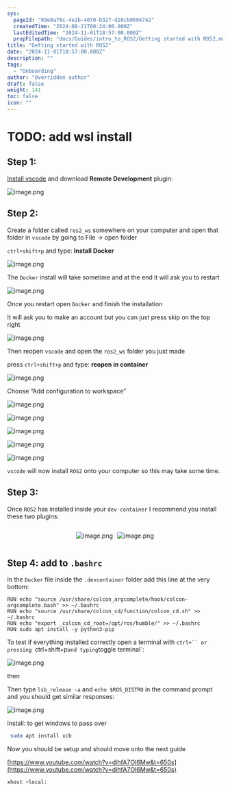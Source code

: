 ```yaml
---
sys:
  pageId: "89e0a78c-4e2b-4070-b327-d28cb0694742"
  createdTime: "2024-08-21T00:24:00.000Z"
  lastEditedTime: "2024-11-01T18:57:00.000Z"
  propFilepath: "docs/Guides/intro_to_ROS2/Getting started with ROS2.md"
title: "Getting started with ROS2"
date: "2024-11-01T18:57:00.000Z"
description: ""
tags:
  - "Onboarding"
author: "Overridden author"
draft: false
weight: 141
toc: false
icon: ""
---
```


# TODO: add wsl install

## Step 1:

[Install vscode](https://code.visualstudio.com/download) and download **Remote Development** plugin:

![image.png](https://prod-files-secure.s3.us-west-2.amazonaws.com/d518164a-d88e-44d1-a4ee-3adb3bd8bce0/efb52993-1881-4a40-b95e-6f020334f022/image.png?X-Amz-Algorithm=AWS4-HMAC-SHA256&X-Amz-Content-Sha256=UNSIGNED-PAYLOAD&X-Amz-Credential=ASIAZI2LB4664PKHMIRU%2F20250317%2Fus-west-2%2Fs3%2Faws4_request&X-Amz-Date=20250317T050911Z&X-Amz-Expires=3600&X-Amz-Security-Token=IQoJb3JpZ2luX2VjEOX%2F%2F%2F%2F%2F%2F%2F%2F%2F%2FwEaCXVzLXdlc3QtMiJIMEYCIQDlvodU1JhKNjGqvozUCQ8ZaH0ia8bNr8f1tnb79tyamgIhALP8p%2Buu5X2e53ACv3WGe3WarVrkhh09abI2qjy7IU1JKv8DCD4QABoMNjM3NDIzMTgzODA1IgxQ4tTwbdG3n0FfcSkq3APHhVmH4jVYKmzFZ1zNp9gIml1fFZtquxxSSouuCE8eKFYAxaJ7uiv7CoNYc7M9ObxIQpzj3M20xiA77EVRG8B2zN1PrGLN9Y1uokiKSwmRQTJfuQqNkTZnqfgNgrIFixfjkZtfjLhF4zd5mcRcka4Jazxb5en4WALTtTWyXqSj5fY5Dbi0iylEXJ%2Fh3vGf8qj8jYMTdRa3E2dM0KeqNlmqc%2FDAO9bC4NhLJ9wZCzChfG1mcgeBeLizcKL%2BFCNne%2FWycF6dcIsrIgQba3WYXqjOxZG4qo3IIOlEJoY%2BTJx0c%2F8Tr2DQ6XnJEhPeEu4V%2FRvWiBTeZWGiZ6tcqP7%2FXEfaPhzd51pAXV%2B3GhI98aKoqzeG4XuF3CPoBWHy8EshE4KB9CR03uxQ56iy17t2ppe5JRcm8TjqQV9qyXrKt%2B6whJawSAqoMTzklYWUiJIuk4ni0g%2F9hynjil4sZtWyxg11w7NNXwq0JICoB69qIxcIfpOJFJyCzTZ%2BezZsb78t%2Fn1RYL%2FDEHsKZCgS%2FrbmlbCyo%2FsiQXSl%2Ftt3Fgp3dXJsOJc%2BtvPclpw0Q6L264SVhowMgXjHvtZpFVZ6hw6YENd3ll%2BhIHKmK%2F2ULWy68ymyr51Fym7B9jntWZRpazDJ296%2BBjqkAY3Szb2LBWKkRqv838Q3VNaTCFFZJtgTpvI6CJZoMRdTiexCUuzLm3CUxGt9btBNmSp7MoKyHQKKkWJsj7%2FbT2wjIKE%2B7uEq%2F2G9grL0nz1EdYp0yMDmV5H6Qv%2FMD%2FIyn78dyS%2Bir0Vuer12Sh7vcGoqPfuaFwyWBE6FehW6ecrx7SFBGiRpZpf7F1GFBEik0pV%2BMH7CFyF33W4ztTbY0ODVLuO7&X-Amz-Signature=ece94587d239eaab7f1957a51316045a5972238fd9e4b4ff7dfaaf780eda9f7b&X-Amz-SignedHeaders=host&x-id=GetObject)

## Step 2:

Create a folder called `ros2_ws` somewhere on your computer and open that folder in `vscode` by going to File → open folder 

`ctrl+shift+p` and type: **Install Docker**

![image.png](https://prod-files-secure.s3.us-west-2.amazonaws.com/d518164a-d88e-44d1-a4ee-3adb3bd8bce0/2269dc0e-1cd5-47ff-bceb-c04ad9b2eab0/image.png?X-Amz-Algorithm=AWS4-HMAC-SHA256&X-Amz-Content-Sha256=UNSIGNED-PAYLOAD&X-Amz-Credential=ASIAZI2LB4664PKHMIRU%2F20250317%2Fus-west-2%2Fs3%2Faws4_request&X-Amz-Date=20250317T050911Z&X-Amz-Expires=3600&X-Amz-Security-Token=IQoJb3JpZ2luX2VjEOX%2F%2F%2F%2F%2F%2F%2F%2F%2F%2FwEaCXVzLXdlc3QtMiJIMEYCIQDlvodU1JhKNjGqvozUCQ8ZaH0ia8bNr8f1tnb79tyamgIhALP8p%2Buu5X2e53ACv3WGe3WarVrkhh09abI2qjy7IU1JKv8DCD4QABoMNjM3NDIzMTgzODA1IgxQ4tTwbdG3n0FfcSkq3APHhVmH4jVYKmzFZ1zNp9gIml1fFZtquxxSSouuCE8eKFYAxaJ7uiv7CoNYc7M9ObxIQpzj3M20xiA77EVRG8B2zN1PrGLN9Y1uokiKSwmRQTJfuQqNkTZnqfgNgrIFixfjkZtfjLhF4zd5mcRcka4Jazxb5en4WALTtTWyXqSj5fY5Dbi0iylEXJ%2Fh3vGf8qj8jYMTdRa3E2dM0KeqNlmqc%2FDAO9bC4NhLJ9wZCzChfG1mcgeBeLizcKL%2BFCNne%2FWycF6dcIsrIgQba3WYXqjOxZG4qo3IIOlEJoY%2BTJx0c%2F8Tr2DQ6XnJEhPeEu4V%2FRvWiBTeZWGiZ6tcqP7%2FXEfaPhzd51pAXV%2B3GhI98aKoqzeG4XuF3CPoBWHy8EshE4KB9CR03uxQ56iy17t2ppe5JRcm8TjqQV9qyXrKt%2B6whJawSAqoMTzklYWUiJIuk4ni0g%2F9hynjil4sZtWyxg11w7NNXwq0JICoB69qIxcIfpOJFJyCzTZ%2BezZsb78t%2Fn1RYL%2FDEHsKZCgS%2FrbmlbCyo%2FsiQXSl%2Ftt3Fgp3dXJsOJc%2BtvPclpw0Q6L264SVhowMgXjHvtZpFVZ6hw6YENd3ll%2BhIHKmK%2F2ULWy68ymyr51Fym7B9jntWZRpazDJ296%2BBjqkAY3Szb2LBWKkRqv838Q3VNaTCFFZJtgTpvI6CJZoMRdTiexCUuzLm3CUxGt9btBNmSp7MoKyHQKKkWJsj7%2FbT2wjIKE%2B7uEq%2F2G9grL0nz1EdYp0yMDmV5H6Qv%2FMD%2FIyn78dyS%2Bir0Vuer12Sh7vcGoqPfuaFwyWBE6FehW6ecrx7SFBGiRpZpf7F1GFBEik0pV%2BMH7CFyF33W4ztTbY0ODVLuO7&X-Amz-Signature=9a84c5afb29dbb2e308ce7321c019172b65dc1a003bd15e8b13f11c8fdfe1ba7&X-Amz-SignedHeaders=host&x-id=GetObject)

The `Docker` install will take sometime and at the end it will ask you to restart

![image.png](https://prod-files-secure.s3.us-west-2.amazonaws.com/d518164a-d88e-44d1-a4ee-3adb3bd8bce0/ed233f78-be33-4b1f-b89c-9c346c0e961e/image.png?X-Amz-Algorithm=AWS4-HMAC-SHA256&X-Amz-Content-Sha256=UNSIGNED-PAYLOAD&X-Amz-Credential=ASIAZI2LB4664PKHMIRU%2F20250317%2Fus-west-2%2Fs3%2Faws4_request&X-Amz-Date=20250317T050911Z&X-Amz-Expires=3600&X-Amz-Security-Token=IQoJb3JpZ2luX2VjEOX%2F%2F%2F%2F%2F%2F%2F%2F%2F%2FwEaCXVzLXdlc3QtMiJIMEYCIQDlvodU1JhKNjGqvozUCQ8ZaH0ia8bNr8f1tnb79tyamgIhALP8p%2Buu5X2e53ACv3WGe3WarVrkhh09abI2qjy7IU1JKv8DCD4QABoMNjM3NDIzMTgzODA1IgxQ4tTwbdG3n0FfcSkq3APHhVmH4jVYKmzFZ1zNp9gIml1fFZtquxxSSouuCE8eKFYAxaJ7uiv7CoNYc7M9ObxIQpzj3M20xiA77EVRG8B2zN1PrGLN9Y1uokiKSwmRQTJfuQqNkTZnqfgNgrIFixfjkZtfjLhF4zd5mcRcka4Jazxb5en4WALTtTWyXqSj5fY5Dbi0iylEXJ%2Fh3vGf8qj8jYMTdRa3E2dM0KeqNlmqc%2FDAO9bC4NhLJ9wZCzChfG1mcgeBeLizcKL%2BFCNne%2FWycF6dcIsrIgQba3WYXqjOxZG4qo3IIOlEJoY%2BTJx0c%2F8Tr2DQ6XnJEhPeEu4V%2FRvWiBTeZWGiZ6tcqP7%2FXEfaPhzd51pAXV%2B3GhI98aKoqzeG4XuF3CPoBWHy8EshE4KB9CR03uxQ56iy17t2ppe5JRcm8TjqQV9qyXrKt%2B6whJawSAqoMTzklYWUiJIuk4ni0g%2F9hynjil4sZtWyxg11w7NNXwq0JICoB69qIxcIfpOJFJyCzTZ%2BezZsb78t%2Fn1RYL%2FDEHsKZCgS%2FrbmlbCyo%2FsiQXSl%2Ftt3Fgp3dXJsOJc%2BtvPclpw0Q6L264SVhowMgXjHvtZpFVZ6hw6YENd3ll%2BhIHKmK%2F2ULWy68ymyr51Fym7B9jntWZRpazDJ296%2BBjqkAY3Szb2LBWKkRqv838Q3VNaTCFFZJtgTpvI6CJZoMRdTiexCUuzLm3CUxGt9btBNmSp7MoKyHQKKkWJsj7%2FbT2wjIKE%2B7uEq%2F2G9grL0nz1EdYp0yMDmV5H6Qv%2FMD%2FIyn78dyS%2Bir0Vuer12Sh7vcGoqPfuaFwyWBE6FehW6ecrx7SFBGiRpZpf7F1GFBEik0pV%2BMH7CFyF33W4ztTbY0ODVLuO7&X-Amz-Signature=9e5e9891828e7376304fd3a1195291adbad64f67540aedd35c41bc14e08d15d6&X-Amz-SignedHeaders=host&x-id=GetObject)

Once you restart open `Docker` and finish the installation

It will ask you to make an account but you can just press skip on the top right

![image.png](https://prod-files-secure.s3.us-west-2.amazonaws.com/d518164a-d88e-44d1-a4ee-3adb3bd8bce0/21010ad9-1659-4fd9-9f59-9932a09b2a3d/image.png?X-Amz-Algorithm=AWS4-HMAC-SHA256&X-Amz-Content-Sha256=UNSIGNED-PAYLOAD&X-Amz-Credential=ASIAZI2LB4664PKHMIRU%2F20250317%2Fus-west-2%2Fs3%2Faws4_request&X-Amz-Date=20250317T050911Z&X-Amz-Expires=3600&X-Amz-Security-Token=IQoJb3JpZ2luX2VjEOX%2F%2F%2F%2F%2F%2F%2F%2F%2F%2FwEaCXVzLXdlc3QtMiJIMEYCIQDlvodU1JhKNjGqvozUCQ8ZaH0ia8bNr8f1tnb79tyamgIhALP8p%2Buu5X2e53ACv3WGe3WarVrkhh09abI2qjy7IU1JKv8DCD4QABoMNjM3NDIzMTgzODA1IgxQ4tTwbdG3n0FfcSkq3APHhVmH4jVYKmzFZ1zNp9gIml1fFZtquxxSSouuCE8eKFYAxaJ7uiv7CoNYc7M9ObxIQpzj3M20xiA77EVRG8B2zN1PrGLN9Y1uokiKSwmRQTJfuQqNkTZnqfgNgrIFixfjkZtfjLhF4zd5mcRcka4Jazxb5en4WALTtTWyXqSj5fY5Dbi0iylEXJ%2Fh3vGf8qj8jYMTdRa3E2dM0KeqNlmqc%2FDAO9bC4NhLJ9wZCzChfG1mcgeBeLizcKL%2BFCNne%2FWycF6dcIsrIgQba3WYXqjOxZG4qo3IIOlEJoY%2BTJx0c%2F8Tr2DQ6XnJEhPeEu4V%2FRvWiBTeZWGiZ6tcqP7%2FXEfaPhzd51pAXV%2B3GhI98aKoqzeG4XuF3CPoBWHy8EshE4KB9CR03uxQ56iy17t2ppe5JRcm8TjqQV9qyXrKt%2B6whJawSAqoMTzklYWUiJIuk4ni0g%2F9hynjil4sZtWyxg11w7NNXwq0JICoB69qIxcIfpOJFJyCzTZ%2BezZsb78t%2Fn1RYL%2FDEHsKZCgS%2FrbmlbCyo%2FsiQXSl%2Ftt3Fgp3dXJsOJc%2BtvPclpw0Q6L264SVhowMgXjHvtZpFVZ6hw6YENd3ll%2BhIHKmK%2F2ULWy68ymyr51Fym7B9jntWZRpazDJ296%2BBjqkAY3Szb2LBWKkRqv838Q3VNaTCFFZJtgTpvI6CJZoMRdTiexCUuzLm3CUxGt9btBNmSp7MoKyHQKKkWJsj7%2FbT2wjIKE%2B7uEq%2F2G9grL0nz1EdYp0yMDmV5H6Qv%2FMD%2FIyn78dyS%2Bir0Vuer12Sh7vcGoqPfuaFwyWBE6FehW6ecrx7SFBGiRpZpf7F1GFBEik0pV%2BMH7CFyF33W4ztTbY0ODVLuO7&X-Amz-Signature=2dd4bb1cde126f580c1fd557b70a61fd49bee1d1b77f67275a4b925fd60ac3eb&X-Amz-SignedHeaders=host&x-id=GetObject)

Then reopen `vscode` and open the `ros2_ws` folder you just made

press `ctrl+shift+p` and type: **reopen in container**

![image.png](https://prod-files-secure.s3.us-west-2.amazonaws.com/d518164a-d88e-44d1-a4ee-3adb3bd8bce0/4e93b8c2-41ad-488c-8095-c74205196118/image.png?X-Amz-Algorithm=AWS4-HMAC-SHA256&X-Amz-Content-Sha256=UNSIGNED-PAYLOAD&X-Amz-Credential=ASIAZI2LB4664PKHMIRU%2F20250317%2Fus-west-2%2Fs3%2Faws4_request&X-Amz-Date=20250317T050911Z&X-Amz-Expires=3600&X-Amz-Security-Token=IQoJb3JpZ2luX2VjEOX%2F%2F%2F%2F%2F%2F%2F%2F%2F%2FwEaCXVzLXdlc3QtMiJIMEYCIQDlvodU1JhKNjGqvozUCQ8ZaH0ia8bNr8f1tnb79tyamgIhALP8p%2Buu5X2e53ACv3WGe3WarVrkhh09abI2qjy7IU1JKv8DCD4QABoMNjM3NDIzMTgzODA1IgxQ4tTwbdG3n0FfcSkq3APHhVmH4jVYKmzFZ1zNp9gIml1fFZtquxxSSouuCE8eKFYAxaJ7uiv7CoNYc7M9ObxIQpzj3M20xiA77EVRG8B2zN1PrGLN9Y1uokiKSwmRQTJfuQqNkTZnqfgNgrIFixfjkZtfjLhF4zd5mcRcka4Jazxb5en4WALTtTWyXqSj5fY5Dbi0iylEXJ%2Fh3vGf8qj8jYMTdRa3E2dM0KeqNlmqc%2FDAO9bC4NhLJ9wZCzChfG1mcgeBeLizcKL%2BFCNne%2FWycF6dcIsrIgQba3WYXqjOxZG4qo3IIOlEJoY%2BTJx0c%2F8Tr2DQ6XnJEhPeEu4V%2FRvWiBTeZWGiZ6tcqP7%2FXEfaPhzd51pAXV%2B3GhI98aKoqzeG4XuF3CPoBWHy8EshE4KB9CR03uxQ56iy17t2ppe5JRcm8TjqQV9qyXrKt%2B6whJawSAqoMTzklYWUiJIuk4ni0g%2F9hynjil4sZtWyxg11w7NNXwq0JICoB69qIxcIfpOJFJyCzTZ%2BezZsb78t%2Fn1RYL%2FDEHsKZCgS%2FrbmlbCyo%2FsiQXSl%2Ftt3Fgp3dXJsOJc%2BtvPclpw0Q6L264SVhowMgXjHvtZpFVZ6hw6YENd3ll%2BhIHKmK%2F2ULWy68ymyr51Fym7B9jntWZRpazDJ296%2BBjqkAY3Szb2LBWKkRqv838Q3VNaTCFFZJtgTpvI6CJZoMRdTiexCUuzLm3CUxGt9btBNmSp7MoKyHQKKkWJsj7%2FbT2wjIKE%2B7uEq%2F2G9grL0nz1EdYp0yMDmV5H6Qv%2FMD%2FIyn78dyS%2Bir0Vuer12Sh7vcGoqPfuaFwyWBE6FehW6ecrx7SFBGiRpZpf7F1GFBEik0pV%2BMH7CFyF33W4ztTbY0ODVLuO7&X-Amz-Signature=a10605367720e2248319f39b8a3bf1696bd6afb85bea80df61f1fd85956a169b&X-Amz-SignedHeaders=host&x-id=GetObject)

Choose “Add configuration to workspace”

![image.png](https://prod-files-secure.s3.us-west-2.amazonaws.com/d518164a-d88e-44d1-a4ee-3adb3bd8bce0/9560b282-5060-4989-ba37-97e7b2c22476/image.png?X-Amz-Algorithm=AWS4-HMAC-SHA256&X-Amz-Content-Sha256=UNSIGNED-PAYLOAD&X-Amz-Credential=ASIAZI2LB4664PKHMIRU%2F20250317%2Fus-west-2%2Fs3%2Faws4_request&X-Amz-Date=20250317T050911Z&X-Amz-Expires=3600&X-Amz-Security-Token=IQoJb3JpZ2luX2VjEOX%2F%2F%2F%2F%2F%2F%2F%2F%2F%2FwEaCXVzLXdlc3QtMiJIMEYCIQDlvodU1JhKNjGqvozUCQ8ZaH0ia8bNr8f1tnb79tyamgIhALP8p%2Buu5X2e53ACv3WGe3WarVrkhh09abI2qjy7IU1JKv8DCD4QABoMNjM3NDIzMTgzODA1IgxQ4tTwbdG3n0FfcSkq3APHhVmH4jVYKmzFZ1zNp9gIml1fFZtquxxSSouuCE8eKFYAxaJ7uiv7CoNYc7M9ObxIQpzj3M20xiA77EVRG8B2zN1PrGLN9Y1uokiKSwmRQTJfuQqNkTZnqfgNgrIFixfjkZtfjLhF4zd5mcRcka4Jazxb5en4WALTtTWyXqSj5fY5Dbi0iylEXJ%2Fh3vGf8qj8jYMTdRa3E2dM0KeqNlmqc%2FDAO9bC4NhLJ9wZCzChfG1mcgeBeLizcKL%2BFCNne%2FWycF6dcIsrIgQba3WYXqjOxZG4qo3IIOlEJoY%2BTJx0c%2F8Tr2DQ6XnJEhPeEu4V%2FRvWiBTeZWGiZ6tcqP7%2FXEfaPhzd51pAXV%2B3GhI98aKoqzeG4XuF3CPoBWHy8EshE4KB9CR03uxQ56iy17t2ppe5JRcm8TjqQV9qyXrKt%2B6whJawSAqoMTzklYWUiJIuk4ni0g%2F9hynjil4sZtWyxg11w7NNXwq0JICoB69qIxcIfpOJFJyCzTZ%2BezZsb78t%2Fn1RYL%2FDEHsKZCgS%2FrbmlbCyo%2FsiQXSl%2Ftt3Fgp3dXJsOJc%2BtvPclpw0Q6L264SVhowMgXjHvtZpFVZ6hw6YENd3ll%2BhIHKmK%2F2ULWy68ymyr51Fym7B9jntWZRpazDJ296%2BBjqkAY3Szb2LBWKkRqv838Q3VNaTCFFZJtgTpvI6CJZoMRdTiexCUuzLm3CUxGt9btBNmSp7MoKyHQKKkWJsj7%2FbT2wjIKE%2B7uEq%2F2G9grL0nz1EdYp0yMDmV5H6Qv%2FMD%2FIyn78dyS%2Bir0Vuer12Sh7vcGoqPfuaFwyWBE6FehW6ecrx7SFBGiRpZpf7F1GFBEik0pV%2BMH7CFyF33W4ztTbY0ODVLuO7&X-Amz-Signature=5e2d2974068006e6cb33cda993c4f0902b9e4764114e8cd20c43e0ff299941ed&X-Amz-SignedHeaders=host&x-id=GetObject)

![image.png](https://prod-files-secure.s3.us-west-2.amazonaws.com/d518164a-d88e-44d1-a4ee-3adb3bd8bce0/2ee63f81-886b-48e8-a553-dc6e5eac99e4/image.png?X-Amz-Algorithm=AWS4-HMAC-SHA256&X-Amz-Content-Sha256=UNSIGNED-PAYLOAD&X-Amz-Credential=ASIAZI2LB4664PKHMIRU%2F20250317%2Fus-west-2%2Fs3%2Faws4_request&X-Amz-Date=20250317T050911Z&X-Amz-Expires=3600&X-Amz-Security-Token=IQoJb3JpZ2luX2VjEOX%2F%2F%2F%2F%2F%2F%2F%2F%2F%2FwEaCXVzLXdlc3QtMiJIMEYCIQDlvodU1JhKNjGqvozUCQ8ZaH0ia8bNr8f1tnb79tyamgIhALP8p%2Buu5X2e53ACv3WGe3WarVrkhh09abI2qjy7IU1JKv8DCD4QABoMNjM3NDIzMTgzODA1IgxQ4tTwbdG3n0FfcSkq3APHhVmH4jVYKmzFZ1zNp9gIml1fFZtquxxSSouuCE8eKFYAxaJ7uiv7CoNYc7M9ObxIQpzj3M20xiA77EVRG8B2zN1PrGLN9Y1uokiKSwmRQTJfuQqNkTZnqfgNgrIFixfjkZtfjLhF4zd5mcRcka4Jazxb5en4WALTtTWyXqSj5fY5Dbi0iylEXJ%2Fh3vGf8qj8jYMTdRa3E2dM0KeqNlmqc%2FDAO9bC4NhLJ9wZCzChfG1mcgeBeLizcKL%2BFCNne%2FWycF6dcIsrIgQba3WYXqjOxZG4qo3IIOlEJoY%2BTJx0c%2F8Tr2DQ6XnJEhPeEu4V%2FRvWiBTeZWGiZ6tcqP7%2FXEfaPhzd51pAXV%2B3GhI98aKoqzeG4XuF3CPoBWHy8EshE4KB9CR03uxQ56iy17t2ppe5JRcm8TjqQV9qyXrKt%2B6whJawSAqoMTzklYWUiJIuk4ni0g%2F9hynjil4sZtWyxg11w7NNXwq0JICoB69qIxcIfpOJFJyCzTZ%2BezZsb78t%2Fn1RYL%2FDEHsKZCgS%2FrbmlbCyo%2FsiQXSl%2Ftt3Fgp3dXJsOJc%2BtvPclpw0Q6L264SVhowMgXjHvtZpFVZ6hw6YENd3ll%2BhIHKmK%2F2ULWy68ymyr51Fym7B9jntWZRpazDJ296%2BBjqkAY3Szb2LBWKkRqv838Q3VNaTCFFZJtgTpvI6CJZoMRdTiexCUuzLm3CUxGt9btBNmSp7MoKyHQKKkWJsj7%2FbT2wjIKE%2B7uEq%2F2G9grL0nz1EdYp0yMDmV5H6Qv%2FMD%2FIyn78dyS%2Bir0Vuer12Sh7vcGoqPfuaFwyWBE6FehW6ecrx7SFBGiRpZpf7F1GFBEik0pV%2BMH7CFyF33W4ztTbY0ODVLuO7&X-Amz-Signature=68afa9fe27cd6dc3a776f8c68a31fe37574ee9560e77b622a2e212a0fbce7d3e&X-Amz-SignedHeaders=host&x-id=GetObject)

![image.png](https://prod-files-secure.s3.us-west-2.amazonaws.com/d518164a-d88e-44d1-a4ee-3adb3bd8bce0/ae1580b2-b048-407e-aed9-b584224a7a04/image.png?X-Amz-Algorithm=AWS4-HMAC-SHA256&X-Amz-Content-Sha256=UNSIGNED-PAYLOAD&X-Amz-Credential=ASIAZI2LB4664PKHMIRU%2F20250317%2Fus-west-2%2Fs3%2Faws4_request&X-Amz-Date=20250317T050911Z&X-Amz-Expires=3600&X-Amz-Security-Token=IQoJb3JpZ2luX2VjEOX%2F%2F%2F%2F%2F%2F%2F%2F%2F%2FwEaCXVzLXdlc3QtMiJIMEYCIQDlvodU1JhKNjGqvozUCQ8ZaH0ia8bNr8f1tnb79tyamgIhALP8p%2Buu5X2e53ACv3WGe3WarVrkhh09abI2qjy7IU1JKv8DCD4QABoMNjM3NDIzMTgzODA1IgxQ4tTwbdG3n0FfcSkq3APHhVmH4jVYKmzFZ1zNp9gIml1fFZtquxxSSouuCE8eKFYAxaJ7uiv7CoNYc7M9ObxIQpzj3M20xiA77EVRG8B2zN1PrGLN9Y1uokiKSwmRQTJfuQqNkTZnqfgNgrIFixfjkZtfjLhF4zd5mcRcka4Jazxb5en4WALTtTWyXqSj5fY5Dbi0iylEXJ%2Fh3vGf8qj8jYMTdRa3E2dM0KeqNlmqc%2FDAO9bC4NhLJ9wZCzChfG1mcgeBeLizcKL%2BFCNne%2FWycF6dcIsrIgQba3WYXqjOxZG4qo3IIOlEJoY%2BTJx0c%2F8Tr2DQ6XnJEhPeEu4V%2FRvWiBTeZWGiZ6tcqP7%2FXEfaPhzd51pAXV%2B3GhI98aKoqzeG4XuF3CPoBWHy8EshE4KB9CR03uxQ56iy17t2ppe5JRcm8TjqQV9qyXrKt%2B6whJawSAqoMTzklYWUiJIuk4ni0g%2F9hynjil4sZtWyxg11w7NNXwq0JICoB69qIxcIfpOJFJyCzTZ%2BezZsb78t%2Fn1RYL%2FDEHsKZCgS%2FrbmlbCyo%2FsiQXSl%2Ftt3Fgp3dXJsOJc%2BtvPclpw0Q6L264SVhowMgXjHvtZpFVZ6hw6YENd3ll%2BhIHKmK%2F2ULWy68ymyr51Fym7B9jntWZRpazDJ296%2BBjqkAY3Szb2LBWKkRqv838Q3VNaTCFFZJtgTpvI6CJZoMRdTiexCUuzLm3CUxGt9btBNmSp7MoKyHQKKkWJsj7%2FbT2wjIKE%2B7uEq%2F2G9grL0nz1EdYp0yMDmV5H6Qv%2FMD%2FIyn78dyS%2Bir0Vuer12Sh7vcGoqPfuaFwyWBE6FehW6ecrx7SFBGiRpZpf7F1GFBEik0pV%2BMH7CFyF33W4ztTbY0ODVLuO7&X-Amz-Signature=56e66b39c4895a9af9af79bc1f081922f6163664ead4f91febacfe754c29ab0f&X-Amz-SignedHeaders=host&x-id=GetObject)

![image.png](https://prod-files-secure.s3.us-west-2.amazonaws.com/d518164a-d88e-44d1-a4ee-3adb3bd8bce0/53255b28-f75e-430f-b9e3-c0ac8577e42b/image.png?X-Amz-Algorithm=AWS4-HMAC-SHA256&X-Amz-Content-Sha256=UNSIGNED-PAYLOAD&X-Amz-Credential=ASIAZI2LB4664PKHMIRU%2F20250317%2Fus-west-2%2Fs3%2Faws4_request&X-Amz-Date=20250317T050911Z&X-Amz-Expires=3600&X-Amz-Security-Token=IQoJb3JpZ2luX2VjEOX%2F%2F%2F%2F%2F%2F%2F%2F%2F%2FwEaCXVzLXdlc3QtMiJIMEYCIQDlvodU1JhKNjGqvozUCQ8ZaH0ia8bNr8f1tnb79tyamgIhALP8p%2Buu5X2e53ACv3WGe3WarVrkhh09abI2qjy7IU1JKv8DCD4QABoMNjM3NDIzMTgzODA1IgxQ4tTwbdG3n0FfcSkq3APHhVmH4jVYKmzFZ1zNp9gIml1fFZtquxxSSouuCE8eKFYAxaJ7uiv7CoNYc7M9ObxIQpzj3M20xiA77EVRG8B2zN1PrGLN9Y1uokiKSwmRQTJfuQqNkTZnqfgNgrIFixfjkZtfjLhF4zd5mcRcka4Jazxb5en4WALTtTWyXqSj5fY5Dbi0iylEXJ%2Fh3vGf8qj8jYMTdRa3E2dM0KeqNlmqc%2FDAO9bC4NhLJ9wZCzChfG1mcgeBeLizcKL%2BFCNne%2FWycF6dcIsrIgQba3WYXqjOxZG4qo3IIOlEJoY%2BTJx0c%2F8Tr2DQ6XnJEhPeEu4V%2FRvWiBTeZWGiZ6tcqP7%2FXEfaPhzd51pAXV%2B3GhI98aKoqzeG4XuF3CPoBWHy8EshE4KB9CR03uxQ56iy17t2ppe5JRcm8TjqQV9qyXrKt%2B6whJawSAqoMTzklYWUiJIuk4ni0g%2F9hynjil4sZtWyxg11w7NNXwq0JICoB69qIxcIfpOJFJyCzTZ%2BezZsb78t%2Fn1RYL%2FDEHsKZCgS%2FrbmlbCyo%2FsiQXSl%2Ftt3Fgp3dXJsOJc%2BtvPclpw0Q6L264SVhowMgXjHvtZpFVZ6hw6YENd3ll%2BhIHKmK%2F2ULWy68ymyr51Fym7B9jntWZRpazDJ296%2BBjqkAY3Szb2LBWKkRqv838Q3VNaTCFFZJtgTpvI6CJZoMRdTiexCUuzLm3CUxGt9btBNmSp7MoKyHQKKkWJsj7%2FbT2wjIKE%2B7uEq%2F2G9grL0nz1EdYp0yMDmV5H6Qv%2FMD%2FIyn78dyS%2Bir0Vuer12Sh7vcGoqPfuaFwyWBE6FehW6ecrx7SFBGiRpZpf7F1GFBEik0pV%2BMH7CFyF33W4ztTbY0ODVLuO7&X-Amz-Signature=7b83875d931dcc73ea35a8e137c9c1a9d0bc7a3562ec6ca34a54976970a6558a&X-Amz-SignedHeaders=host&x-id=GetObject)

![image.png](https://prod-files-secure.s3.us-west-2.amazonaws.com/d518164a-d88e-44d1-a4ee-3adb3bd8bce0/7c562767-5af9-4ffb-97d1-327bcdf4ee00/image.png?X-Amz-Algorithm=AWS4-HMAC-SHA256&X-Amz-Content-Sha256=UNSIGNED-PAYLOAD&X-Amz-Credential=ASIAZI2LB4664PKHMIRU%2F20250317%2Fus-west-2%2Fs3%2Faws4_request&X-Amz-Date=20250317T050911Z&X-Amz-Expires=3600&X-Amz-Security-Token=IQoJb3JpZ2luX2VjEOX%2F%2F%2F%2F%2F%2F%2F%2F%2F%2FwEaCXVzLXdlc3QtMiJIMEYCIQDlvodU1JhKNjGqvozUCQ8ZaH0ia8bNr8f1tnb79tyamgIhALP8p%2Buu5X2e53ACv3WGe3WarVrkhh09abI2qjy7IU1JKv8DCD4QABoMNjM3NDIzMTgzODA1IgxQ4tTwbdG3n0FfcSkq3APHhVmH4jVYKmzFZ1zNp9gIml1fFZtquxxSSouuCE8eKFYAxaJ7uiv7CoNYc7M9ObxIQpzj3M20xiA77EVRG8B2zN1PrGLN9Y1uokiKSwmRQTJfuQqNkTZnqfgNgrIFixfjkZtfjLhF4zd5mcRcka4Jazxb5en4WALTtTWyXqSj5fY5Dbi0iylEXJ%2Fh3vGf8qj8jYMTdRa3E2dM0KeqNlmqc%2FDAO9bC4NhLJ9wZCzChfG1mcgeBeLizcKL%2BFCNne%2FWycF6dcIsrIgQba3WYXqjOxZG4qo3IIOlEJoY%2BTJx0c%2F8Tr2DQ6XnJEhPeEu4V%2FRvWiBTeZWGiZ6tcqP7%2FXEfaPhzd51pAXV%2B3GhI98aKoqzeG4XuF3CPoBWHy8EshE4KB9CR03uxQ56iy17t2ppe5JRcm8TjqQV9qyXrKt%2B6whJawSAqoMTzklYWUiJIuk4ni0g%2F9hynjil4sZtWyxg11w7NNXwq0JICoB69qIxcIfpOJFJyCzTZ%2BezZsb78t%2Fn1RYL%2FDEHsKZCgS%2FrbmlbCyo%2FsiQXSl%2Ftt3Fgp3dXJsOJc%2BtvPclpw0Q6L264SVhowMgXjHvtZpFVZ6hw6YENd3ll%2BhIHKmK%2F2ULWy68ymyr51Fym7B9jntWZRpazDJ296%2BBjqkAY3Szb2LBWKkRqv838Q3VNaTCFFZJtgTpvI6CJZoMRdTiexCUuzLm3CUxGt9btBNmSp7MoKyHQKKkWJsj7%2FbT2wjIKE%2B7uEq%2F2G9grL0nz1EdYp0yMDmV5H6Qv%2FMD%2FIyn78dyS%2Bir0Vuer12Sh7vcGoqPfuaFwyWBE6FehW6ecrx7SFBGiRpZpf7F1GFBEik0pV%2BMH7CFyF33W4ztTbY0ODVLuO7&X-Amz-Signature=5a58be2783feee1b0b36bd18210b55c11e50a2b305faf69a16dd8cb14cb32f23&X-Amz-SignedHeaders=host&x-id=GetObject)

`vscode` will now install `ROS2` onto your computer so this may take some time.

## Step 3:

Once `ROS2` has installed inside your `dev-container` I recommend you install these two plugins:

<div style="display: flex;flex-direction: row; column-gap:10px; max-width: 630px;justify-content: center;">
<div>

![image.png](https://prod-files-secure.s3.us-west-2.amazonaws.com/d518164a-d88e-44d1-a4ee-3adb3bd8bce0/3fc3d550-5a54-4ba1-ba6b-faa01cdb7369/image.png?X-Amz-Algorithm=AWS4-HMAC-SHA256&X-Amz-Content-Sha256=UNSIGNED-PAYLOAD&X-Amz-Credential=ASIAZI2LB466V2DSTCNT%2F20250317%2Fus-west-2%2Fs3%2Faws4_request&X-Amz-Date=20250317T050915Z&X-Amz-Expires=3600&X-Amz-Security-Token=IQoJb3JpZ2luX2VjEOX%2F%2F%2F%2F%2F%2F%2F%2F%2F%2FwEaCXVzLXdlc3QtMiJHMEUCIB7CybOiM92%2Bx7M5dmdZD0e7J23kY8hT5v4smbYjIuJvAiEAr%2BpKD%2FPYQUG65KdYYWqlt3w6xOXnnR6fuemX7gnehpQq%2FwMIPhAAGgw2Mzc0MjMxODM4MDUiDJsokoMklgzMpadsfSrcA9rg6hgyKPLnTurwwlZJPqQv0TeF0sn0RDCyIi8LIf29nMSHnsPILzjhUkEGgeeBa3%2F5D0M%2F4SZgIVHEg3JNGQ2QkzC%2FtNtj%2BvapODAfidF0QP5UD%2BKTYl%2Fe06E0awQ72%2Fmb7cH8lXAXD2QS6KntzQKQi7cESZkCEOze3PjvE18HeCb5GwrPf3kZYjWGx8yFYh73SsFGerbWTWDODk50HtbIJDreQixiD9z3oMDvbmmALj1tFgxc8q2iyphw4dUQnTa0%2Bg1K4pBFF%2FtD7YPgzaBzX9lzfsGRgFONunxwKsQRazmfdF9PvQgHWjNgjPQUrVeJnjgJXzFppAfsyq%2F32BXDEpd%2F9pXxEv%2Bu0%2BBIfhsJ1cJ6mU3X9qggEAe82Ttmz4NfDKFo7Q3zJuOB25yPlD2pQcN2UTy0nrNdyDWzzHpzbUmtD7FrJIL0LDDpTHkK12SCL73N3vFI0eAgJ71bH2ziGmTlhxGX1DPHFrz0pVIPFl%2FIN7zLvnxSCM3i0R5GW3uhlX6b96HvUa4CXHPbeYLqES2CBp86CErQz6CYDAqxw0ityfXg4kEWV8DRuuQJUlCsFaZD11UxjS6P2QZ04P0eF9dYG6baQ7htdF%2F0msOTnh8VKmcW2IGpdVC3MIvb3r4GOqUB1Zg5arbLVPXYTyx62dAsK%2Fmcgu2yK48mERFeyhky0D3EMioHtdjH204%2BepjaimgtKWxS65DU%2B2mnfczSTmF5Dr707xCYEhav6I8or25e1%2F7xo4glxg7xnjflWYXpNvPASm3Al1nh6Vm7h%2F2z%2FUwEF7qnTJH1FyqURZZjFw8CX05MgCXUlpP4Qprb45JFs4AkmSTzpZGldcCgogGJUMQBsqkklPfA&X-Amz-Signature=afaf249d257984ed43bf31d1475842a16e217621be0905c0647d1828ef5fc878&X-Amz-SignedHeaders=host&x-id=GetObject)

</div>
<div>

![image.png](https://prod-files-secure.s3.us-west-2.amazonaws.com/d518164a-d88e-44d1-a4ee-3adb3bd8bce0/d994cc66-13c2-4093-a5a3-f84cf4601a82/image.png?X-Amz-Algorithm=AWS4-HMAC-SHA256&X-Amz-Content-Sha256=UNSIGNED-PAYLOAD&X-Amz-Credential=ASIAZI2LB466VZDDDR6T%2F20250317%2Fus-west-2%2Fs3%2Faws4_request&X-Amz-Date=20250317T050916Z&X-Amz-Expires=3600&X-Amz-Security-Token=IQoJb3JpZ2luX2VjEOX%2F%2F%2F%2F%2F%2F%2F%2F%2F%2FwEaCXVzLXdlc3QtMiJHMEUCIDdbNac4Vl81W0rLA1tTplkkCKeVzGCQqhWGpMchDPF2AiEAwmplhPh9Hkuh6YaWT99%2FfYCNluDos9wj0coxrhCoXsUq%2FwMIPhAAGgw2Mzc0MjMxODM4MDUiDKQj2W49TtZCRZIA1ircA43XaR9CPI68wh8uzAra1veMwCr2ka8QFw9IcYXLGBhdzdZkIpWA%2BiyDYYrjf5IZjYvNGZ7pJsoSoUawU%2BuAwCIyRSVv11W1adPdHtWnGSIv%2F7OyeWtDQlAYTZB3Q1MaPfN%2FIfHk3NxYk2Cp3E0co6fIFvXV3xWnFqTzt9QXZilri3LIVayUvPZumG52rhv903fKSLQchlDdLKW%2BUqFkuR3d73riEXhYjNZRSAE8Ct8GL6GJY17dGbr5ISgszf7DqgvcqNB%2Bq0wHjoufnHz%2F1leawsROGgv7efvuQHRl73tXw4yJfEPbly0mi2UCeu6B0YQzH9JYSSX2MJG3%2FYlbhquB0mp0LIGxQNrXPptOZC0a2NLFteOixqGH7Gv%2BBZE3nacFaT7W6EYruiUtRUSbq2kdeQs2puLbjTu5KG73ZroVfDoQ65UXVcCGOfGp%2F7OdzHIP7DpYYtWkUUcxEfgxiuM%2Fjw%2BgyV01r6UenQ69ErPtqhVPPFbmluVuLF3n%2BeP5zWZK46Ka9BGD1TlWBF6SSw5WDAhsKeAsFYAI7t0Tl%2FBPGvT%2BtcBDetuOuWPWOK7D6j4ybZ06tuC1V4qlKHMIQu2uMGIdq9U4lkYpEU8g5MXfuutiNdS5AAfh2SKQMJnb3r4GOqUBHX2SVTwGyv7vyK0U2Gc8d%2BvztVs0D7bwhY5s2IZ%2FOuWBvuvo232NCGfncoUKSNjdnkZCrgUNQkEURfdxFQag%2BawWx1gtPhVUKr4Dy%2FDUOZv4JgYqorqRnPREkuwKJlHQzvltrEvnziUrCKbw0VrS3%2Fpo6grj9yQn%2BXbVUVdRdiLe5%2FG1T5%2Br9CaPxEL7gCDLZ5Dm2YFHNjKT1IU2BZJaBPgsYtGI&X-Amz-Signature=61baeeb92a1070e9fdd90838a8a768426542579b1cb906dbe324b97d043a7682&X-Amz-SignedHeaders=host&x-id=GetObject)

</div>
</div>

## Step 4: add to `.bashrc`

In the `Docker` file inside the `.devcontainer` folder add this line at the very bottom: 

```docker
RUN echo "source /usr/share/colcon_argcomplete/hook/colcon-argcomplete.bash" >> ~/.bashrc
RUN echo "source /usr/share/colcon_cd/function/colcon_cd.sh" >> ~/.bashrc
RUN echo "export _colcon_cd_root=/opt/ros/humble/" >> ~/.bashrc
RUN sudo apt install -y python3-pip 
```

To test if everything installed correctly open a terminal with `ctrl+`` or pressing `ctrl+shift+p` and typing `toggle terminal`:

![image.png](https://prod-files-secure.s3.us-west-2.amazonaws.com/d518164a-d88e-44d1-a4ee-3adb3bd8bce0/6a4943d8-b04e-4c02-9a58-775f3384d1a5/image.png?X-Amz-Algorithm=AWS4-HMAC-SHA256&X-Amz-Content-Sha256=UNSIGNED-PAYLOAD&X-Amz-Credential=ASIAZI2LB4664PKHMIRU%2F20250317%2Fus-west-2%2Fs3%2Faws4_request&X-Amz-Date=20250317T050911Z&X-Amz-Expires=3600&X-Amz-Security-Token=IQoJb3JpZ2luX2VjEOX%2F%2F%2F%2F%2F%2F%2F%2F%2F%2FwEaCXVzLXdlc3QtMiJIMEYCIQDlvodU1JhKNjGqvozUCQ8ZaH0ia8bNr8f1tnb79tyamgIhALP8p%2Buu5X2e53ACv3WGe3WarVrkhh09abI2qjy7IU1JKv8DCD4QABoMNjM3NDIzMTgzODA1IgxQ4tTwbdG3n0FfcSkq3APHhVmH4jVYKmzFZ1zNp9gIml1fFZtquxxSSouuCE8eKFYAxaJ7uiv7CoNYc7M9ObxIQpzj3M20xiA77EVRG8B2zN1PrGLN9Y1uokiKSwmRQTJfuQqNkTZnqfgNgrIFixfjkZtfjLhF4zd5mcRcka4Jazxb5en4WALTtTWyXqSj5fY5Dbi0iylEXJ%2Fh3vGf8qj8jYMTdRa3E2dM0KeqNlmqc%2FDAO9bC4NhLJ9wZCzChfG1mcgeBeLizcKL%2BFCNne%2FWycF6dcIsrIgQba3WYXqjOxZG4qo3IIOlEJoY%2BTJx0c%2F8Tr2DQ6XnJEhPeEu4V%2FRvWiBTeZWGiZ6tcqP7%2FXEfaPhzd51pAXV%2B3GhI98aKoqzeG4XuF3CPoBWHy8EshE4KB9CR03uxQ56iy17t2ppe5JRcm8TjqQV9qyXrKt%2B6whJawSAqoMTzklYWUiJIuk4ni0g%2F9hynjil4sZtWyxg11w7NNXwq0JICoB69qIxcIfpOJFJyCzTZ%2BezZsb78t%2Fn1RYL%2FDEHsKZCgS%2FrbmlbCyo%2FsiQXSl%2Ftt3Fgp3dXJsOJc%2BtvPclpw0Q6L264SVhowMgXjHvtZpFVZ6hw6YENd3ll%2BhIHKmK%2F2ULWy68ymyr51Fym7B9jntWZRpazDJ296%2BBjqkAY3Szb2LBWKkRqv838Q3VNaTCFFZJtgTpvI6CJZoMRdTiexCUuzLm3CUxGt9btBNmSp7MoKyHQKKkWJsj7%2FbT2wjIKE%2B7uEq%2F2G9grL0nz1EdYp0yMDmV5H6Qv%2FMD%2FIyn78dyS%2Bir0Vuer12Sh7vcGoqPfuaFwyWBE6FehW6ecrx7SFBGiRpZpf7F1GFBEik0pV%2BMH7CFyF33W4ztTbY0ODVLuO7&X-Amz-Signature=d6e30da7dc0f50af4107fbb2c7123365c15677ca89acd989712a3d02bcacf363&X-Amz-SignedHeaders=host&x-id=GetObject)

then 

Then type `lsb_release -a` and `echo $ROS_DISTRO` in the command prompt and you should get similar responses:

![image.png](https://prod-files-secure.s3.us-west-2.amazonaws.com/d518164a-d88e-44d1-a4ee-3adb3bd8bce0/3e635dec-a805-4e85-8b9e-d000e5b71a4e/image.png?X-Amz-Algorithm=AWS4-HMAC-SHA256&X-Amz-Content-Sha256=UNSIGNED-PAYLOAD&X-Amz-Credential=ASIAZI2LB4664PKHMIRU%2F20250317%2Fus-west-2%2Fs3%2Faws4_request&X-Amz-Date=20250317T050911Z&X-Amz-Expires=3600&X-Amz-Security-Token=IQoJb3JpZ2luX2VjEOX%2F%2F%2F%2F%2F%2F%2F%2F%2F%2FwEaCXVzLXdlc3QtMiJIMEYCIQDlvodU1JhKNjGqvozUCQ8ZaH0ia8bNr8f1tnb79tyamgIhALP8p%2Buu5X2e53ACv3WGe3WarVrkhh09abI2qjy7IU1JKv8DCD4QABoMNjM3NDIzMTgzODA1IgxQ4tTwbdG3n0FfcSkq3APHhVmH4jVYKmzFZ1zNp9gIml1fFZtquxxSSouuCE8eKFYAxaJ7uiv7CoNYc7M9ObxIQpzj3M20xiA77EVRG8B2zN1PrGLN9Y1uokiKSwmRQTJfuQqNkTZnqfgNgrIFixfjkZtfjLhF4zd5mcRcka4Jazxb5en4WALTtTWyXqSj5fY5Dbi0iylEXJ%2Fh3vGf8qj8jYMTdRa3E2dM0KeqNlmqc%2FDAO9bC4NhLJ9wZCzChfG1mcgeBeLizcKL%2BFCNne%2FWycF6dcIsrIgQba3WYXqjOxZG4qo3IIOlEJoY%2BTJx0c%2F8Tr2DQ6XnJEhPeEu4V%2FRvWiBTeZWGiZ6tcqP7%2FXEfaPhzd51pAXV%2B3GhI98aKoqzeG4XuF3CPoBWHy8EshE4KB9CR03uxQ56iy17t2ppe5JRcm8TjqQV9qyXrKt%2B6whJawSAqoMTzklYWUiJIuk4ni0g%2F9hynjil4sZtWyxg11w7NNXwq0JICoB69qIxcIfpOJFJyCzTZ%2BezZsb78t%2Fn1RYL%2FDEHsKZCgS%2FrbmlbCyo%2FsiQXSl%2Ftt3Fgp3dXJsOJc%2BtvPclpw0Q6L264SVhowMgXjHvtZpFVZ6hw6YENd3ll%2BhIHKmK%2F2ULWy68ymyr51Fym7B9jntWZRpazDJ296%2BBjqkAY3Szb2LBWKkRqv838Q3VNaTCFFZJtgTpvI6CJZoMRdTiexCUuzLm3CUxGt9btBNmSp7MoKyHQKKkWJsj7%2FbT2wjIKE%2B7uEq%2F2G9grL0nz1EdYp0yMDmV5H6Qv%2FMD%2FIyn78dyS%2Bir0Vuer12Sh7vcGoqPfuaFwyWBE6FehW6ecrx7SFBGiRpZpf7F1GFBEik0pV%2BMH7CFyF33W4ztTbY0ODVLuO7&X-Amz-Signature=a93be786e19fa6c14e947a9aefc4db6ce01c3a0fc6784ea0f652514f0ffc2f88&X-Amz-SignedHeaders=host&x-id=GetObject)

Install:  to get windows to pass over

```bash
 sudo apt install xcb
```

Now you should be setup and should move onto the next guide 

[https://www.youtube.com/watch?v=dihfA7Ol6Mw&t=650s](https://www.youtube.com/watch?v=dihfA7Ol6Mw&t=650s)

```python
xhost +local:
```
